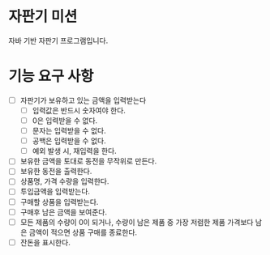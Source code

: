 # 자판기 미션

자바 기반 자판기 프로그램입니다.

# 기능 요구 사항

- [ ] 자판기가 보유하고 있는 금액을 입력받는다
  - [ ] 입력값은 반드시 숫자여야 한다.
  - [ ] 0은 입력받을 수 없다.
  - [ ] 문자는 입력받을 수 없다.
  - [ ] 공백은 입력받을 수 없다.
  - [ ] 예외 발생 시, 재입력을 한다.
- [ ] 보유한 금액을 토대로 동전을 무작위로 만든다.
- [ ] 보유한 동전을 출력한다.
- [ ] 상품명, 가격 수량을 입력한다.
- [ ] 투입금액을 입력받는다.
- [ ] 구매할 상품을 입력받는다.
- [ ] 구매후 남은 금액을 보여준다.
- [ ] 모든 제품의 수량이 0이 되거나, 수량이 남은 제품 중 가장 저렴한 제품 가격보다 남은 금액이 적으면 상품 구매를 종료한다.
- [ ] 잔돈을 표시한다.
